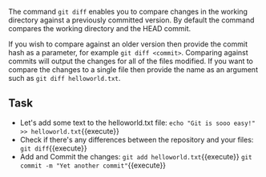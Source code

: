 The command `git diff` enables you to compare changes in the working directory against a previously committed version. By default the command compares the working directory and the HEAD commit.

If you wish to compare against an older version then provide the commit hash as a parameter, for example `git diff <commit>`. Comparing against commits will output the changes for all of the files modified. If you want to compare the changes to a single file then provide the name as an argument such as `git diff helloworld.txt`.

## Task

- Let's add some text to the helloworld.txt file: `echo "Git is sooo easy!" >> helloworld.txt`{{execute}}
- Check if there's any differences between the repository and your files: `git diff`{{execute}}
- Add and Commit the changes: `git add helloworld.txt`{{execute}} `git commit -m "Yet another commit"`{{execute}}
